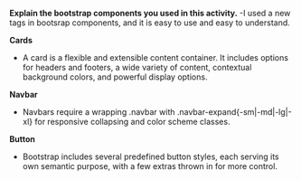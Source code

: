 <strong> Explain the bootstrap components you used in this activity.</strong>
-I used a new tags in bootsrap components, and it is easy to use and easy to understand.

<strong>Cards</strong>
- A card is a flexible and extensible content container. It includes options for headers and footers, a wide variety of content, contextual background colors, and powerful display options.

<strong>Navbar</strong>
- Navbars require a wrapping .navbar with .navbar-expand{-sm|-md|-lg|-xl} for responsive collapsing and color scheme classes.

<strong>Button</strong>
- Bootstrap includes several predefined button styles, each serving its own semantic purpose, with a few extras thrown in for more control.
